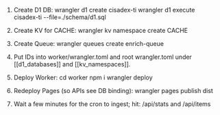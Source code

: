 1. Create D1 DB:
   wrangler d1 create cisadex-ti
   wrangler d1 execute cisadex-ti --file=./schema/d1.sql

2. Create KV for CACHE:
   wrangler kv namespace create CACHE

3. Create Queue:
   wrangler queues create enrich-queue

4. Put IDs into worker/wrangler.toml and root wrangler.toml under [[d1_databases]] and [[kv_namespaces]].

5. Deploy Worker:
   cd worker
   npm i
   wrangler deploy

6. Redeploy Pages (so APIs see DB binding):
   wrangler pages publish dist

7. Wait a few minutes for the cron to ingest; hit:
   /api/stats and /api/items
